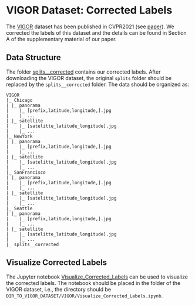 # VIGOR Dataset: Corrected Labels

The [VIGOR](https://github.com/Jeff-Zilence/VIGOR) dataset has been published in CVPR2021 (see [paper](https://openaccess.thecvf.com/content/CVPR2021/papers/Zhu_VIGOR_Cross-View_Image_Geo-Localization_Beyond_One-to-One_Retrieval_CVPR_2021_paper.pdf)). We corrected the labels of this dataset and the details can be found in Section A of the supplementary material of our paper.


## Data Structure

The folder [splits__corrected](./splits__corrected) contains our corrected labels. After downloading the VIGOR dataset, the original ``splits`` folder should be replaced by the ``splits__corrected`` folder. The data should be organized as:


```
VIGOR
|_ Chicago
| |_ panorama
|    |_ [prefix,latitude,longitude,].jpg
|    |_ ...
| |_ satellite
|    |_ [satelitte_latitude_longitude].jpg
|    |_ ...
|_ NewYork
| |_ panorama
|    |_ [prefix,latitude,longitude,].jpg
|    |_ ...
| |_ satellite
|    |_ [satelitte_latitude_longitude].jpg
|    |_ ...
|_ SanFrancisco
| |_ panorama
|    |_ [prefix,latitude,longitude,].jpg
|    |_ ...
| |_ satellite
|    |_ [satelitte_latitude_longitude].jpg
|    |_ ...
|_ Seattle
| |_ panorama
|    |_ [prefix,latitude,longitude,].jpg
|    |_ ...
| |_ satellite
|    |_ [satelitte_latitude_longitude].jpg
|    |_ ...
|_ splits__corrected
```


## Visualize Corrected Labels

The Jupyter notebook [Visualize_Corrected_Labels](Visualize_Corrected_Labels.ipynb) can be used to visualize the corrected labels. The notebook should be placed in the folder of the VIGOR dataset, i.e., the directory should be ``DIR_TO_VIGOR_DATASET/VIGOR/Visualize_Corrected_Labels.ipynb``.
